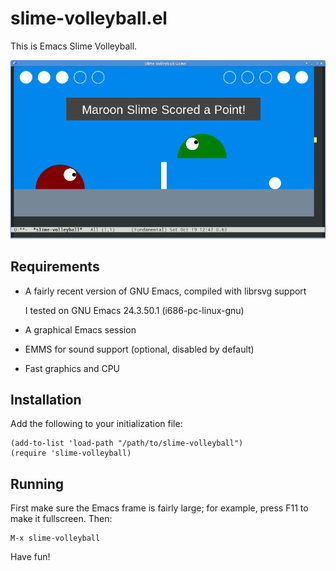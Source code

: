 slime-volleyball.el
===================

This is Emacs Slime Volleyball.

![Emacs Slime Volleyball screenshot](emacs-slime-volleyball.png?raw=true)

Requirements
------------

* A fairly recent version of GNU Emacs, compiled with librsvg support

  I tested on GNU Emacs 24.3.50.1 (i686-pc-linux-gnu)

* A graphical Emacs session

* EMMS for sound support (optional, disabled by default)

* Fast graphics and CPU

Installation
------------

Add the following to your initialization file:

    (add-to-list 'load-path "/path/to/slime-volleyball")
    (require 'slime-volleyball)

Running
-------

First make sure the Emacs frame is fairly large; for example, press F11 to make
it fullscreen.  Then:

    M-x slime-volleyball

Have fun!
